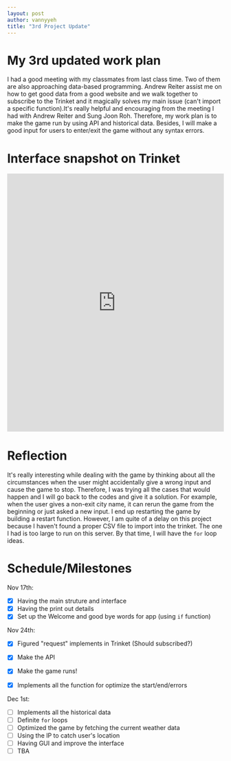```yaml
---
layout: post
author: vannyyeh
title: "3rd Project Update"
---
```

# My 3rd updated work plan

  I had a good meeting with my classmates from last class time. Two of them are also approaching data-based programming. Andrew Reiter assist me on how 
  to get good data from a good website and we walk together to subscribe to the Trinket and it magically solves my main issue (can't import a specific 
  function).It's really helpful and encouraging from the meeting I had with Andrew Reiter and Sung Joon Roh. 
  Therefore, my work plan is to make the game run by using API and historical data. Besides, I will make a good input for users to enter/exit the game 
  without any syntax errors. 


# Interface snapshot on Trinket

<iframe src="https://trinket.io/embed/python/f369ffc11b" width="100%" height="600" frameborder="0" marginwidth="0" marginheight="0" allowfullscreen></iframe>

# Reflection

  It's really interesting while dealing with the game by thinking about all the circumstances when the user might accidentally give a wrong input and cause 
  the game to stop. Therefore, I was trying all the cases that would happen and I will go back to the codes and give it a solution. For example, when the 
  user gives a non-exit city name, it can rerun the game from the beginning or just asked a new input. I end up restarting the game by building a restart 
  function. 
  However, I am quite of a delay on this project because I haven't found a proper CSV file to import into the trinket. The one I had is too large to run on 
  this server. By that time, I will have the `for` loop ideas. 



# Schedule/Milestones

Nov 17th:
- [x] Having the main struture and interface
- [x] Having the print out details
- [x] Set up the Welcome and good bye words for app (using `if` function)

Nov 24th:
- [X] Figured "request" implements in Trinket (Should subscribed?)
- [X] Make the API
- [X] Make the game runs!
- [X] Implements all the function for optimize the start/end/errors


Dec 1st:
- [ ] Implements all the historical data 
- [ ] Definite `for` loops
- [ ] Optimized the game by fetching the current weather data
- [ ] Using the IP to catch user's location
- [ ] Having GUI and improve the interface
- [ ] TBA
